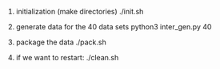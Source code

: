 1. initialization (make directories)
   ./init.sh

2. generate data for the 40 data sets
   python3 inter_gen.py 40

3. package the data
   ./pack.sh

4. if we want to restart:
   ./clean.sh 
